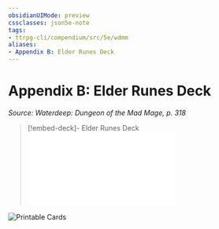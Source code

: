 ```yaml
---
obsidianUIMode: preview
cssclasses: json5e-note
tags:
- ttrpg-cli/compendium/src/5e/wdmm
aliases:
- Appendix B: Elder Runes Deck
---
```

# Appendix B: Elder Runes Deck
*Source: Waterdeep: Dungeon of the Mad Mage, p. 318* 

> [!embed-deck]- Elder Runes Deck
> ![Elder Runes Deck](/3-Mechanics/CLI/Compendium/decks/elder-runes-deck-wdmm.md)

![Printable Cards](/3-Mechanics/CLI/Compendium/adventures/waterdeep-dungeon-of-the-mad-mage/img/087-25-01.webp#center)